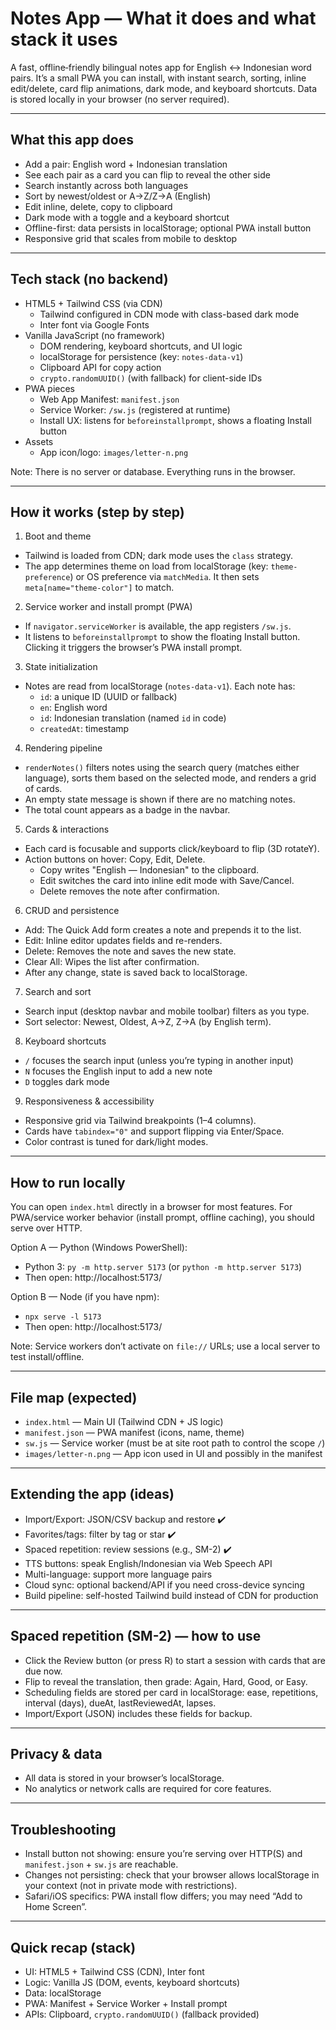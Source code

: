 # Notes App — What it does and what stack it uses

A fast, offline‑friendly bilingual notes app for English ↔ Indonesian word pairs. It’s a small PWA you can install, with instant search, sorting, inline edit/delete, card flip animations, dark mode, and keyboard shortcuts. Data is stored locally in your browser (no server required).

---

## What this app does

- Add a pair: English word + Indonesian translation
- See each pair as a card you can flip to reveal the other side
- Search instantly across both languages
- Sort by newest/oldest or A→Z/Z→A (English)
- Edit inline, delete, copy to clipboard
- Dark mode with a toggle and a keyboard shortcut
- Offline-first: data persists in localStorage; optional PWA install button
- Responsive grid that scales from mobile to desktop

---

## Tech stack (no backend)

- HTML5 + Tailwind CSS (via CDN)
  - Tailwind configured in CDN mode with class-based dark mode
  - Inter font via Google Fonts
- Vanilla JavaScript (no framework)
  - DOM rendering, keyboard shortcuts, and UI logic
  - localStorage for persistence (key: `notes-data-v1`)
  - Clipboard API for copy action
  - `crypto.randomUUID()` (with fallback) for client-side IDs
- PWA pieces
  - Web App Manifest: `manifest.json`
  - Service Worker: `/sw.js` (registered at runtime)
  - Install UX: listens for `beforeinstallprompt`, shows a floating Install button
- Assets
  - App icon/logo: `images/letter-n.png`

Note: There is no server or database. Everything runs in the browser.

---

## How it works (step by step)

1) Boot and theme
- Tailwind is loaded from CDN; dark mode uses the `class` strategy.
- The app determines theme on load from localStorage (key: `theme-preference`) or OS preference via `matchMedia`. It then sets `meta[name="theme-color"]` to match.

2) Service worker and install prompt (PWA)
- If `navigator.serviceWorker` is available, the app registers `/sw.js`.
- It listens to `beforeinstallprompt` to show the floating Install button. Clicking it triggers the browser’s PWA install prompt.

3) State initialization
- Notes are read from localStorage (`notes-data-v1`). Each note has:
  - `id`: a unique ID (UUID or fallback)
  - `en`: English word
  - `id`: Indonesian translation (named `id` in code)
  - `createdAt`: timestamp

4) Rendering pipeline
- `renderNotes()` filters notes using the search query (matches either language), sorts them based on the selected mode, and renders a grid of cards.
- An empty state message is shown if there are no matching notes.
- The total count appears as a badge in the navbar.

5) Cards & interactions
- Each card is focusable and supports click/keyboard to flip (3D rotateY).
- Action buttons on hover: Copy, Edit, Delete.
  - Copy writes "English — Indonesian" to the clipboard.
  - Edit switches the card into inline edit mode with Save/Cancel.
  - Delete removes the note after confirmation.

6) CRUD and persistence
- Add: The Quick Add form creates a note and prepends it to the list.
- Edit: Inline editor updates fields and re-renders.
- Delete: Removes the note and saves the new state.
- Clear All: Wipes the list after confirmation.
- After any change, state is saved back to localStorage.

7) Search and sort
- Search input (desktop navbar and mobile toolbar) filters as you type.
- Sort selector: Newest, Oldest, A→Z, Z→A (by English term).

8) Keyboard shortcuts
- `/` focuses the search input (unless you’re typing in another input)
- `N` focuses the English input to add a new note
- `D` toggles dark mode

9) Responsiveness & accessibility
- Responsive grid via Tailwind breakpoints (1–4 columns).
- Cards have `tabindex="0"` and support flipping via Enter/Space.
- Color contrast is tuned for dark/light modes.

---

## How to run locally

You can open `index.html` directly in a browser for most features. For PWA/service worker behavior (install prompt, offline caching), you should serve over HTTP.

Option A — Python (Windows PowerShell):
- Python 3: `py -m http.server 5173` (or `python -m http.server 5173`)
- Then open: http://localhost:5173/

Option B — Node (if you have npm):
- `npx serve -l 5173`
- Then open: http://localhost:5173/

Note: Service workers don’t activate on `file://` URLs; use a local server to test install/offline.

---

## File map (expected)

- `index.html` — Main UI (Tailwind CDN + JS logic)
- `manifest.json` — PWA manifest (icons, name, theme)
- `sw.js` — Service worker (must be at site root path to control the scope `/`)
- `images/letter-n.png` — App icon used in UI and possibly in the manifest

---

## Extending the app (ideas)

- Import/Export: JSON/CSV backup and restore ✔️
- Favorites/tags: filter by tag or star ✔️
- Spaced repetition: review sessions (e.g., SM-2) ✔️
- TTS buttons: speak English/Indonesian via Web Speech API
- Multi-language: support more language pairs
- Cloud sync: optional backend/API if you need cross-device syncing
- Build pipeline: self-hosted Tailwind build instead of CDN for production

---

## Spaced repetition (SM-2) — how to use

- Click the Review button (or press R) to start a session with cards that are due now.
- Flip to reveal the translation, then grade: Again, Hard, Good, or Easy.
- Scheduling fields are stored per card in localStorage: ease, repetitions, interval (days), dueAt, lastReviewedAt, lapses.
- Import/Export (JSON) includes these fields for backup.

---

## Privacy & data

- All data is stored in your browser’s localStorage.
- No analytics or network calls are required for core features.

---

## Troubleshooting

- Install button not showing: ensure you’re serving over HTTP(S) and `manifest.json` + `sw.js` are reachable.
- Changes not persisting: check that your browser allows localStorage in your context (not in private mode with restrictions).
- Safari/iOS specifics: PWA install flow differs; you may need “Add to Home Screen”.

---

## Quick recap (stack)

- UI: HTML5 + Tailwind CSS (CDN), Inter font
- Logic: Vanilla JS (DOM, events, keyboard shortcuts)
- Data: localStorage
- PWA: Manifest + Service Worker + Install prompt
- APIs: Clipboard, `crypto.randomUUID()` (fallback provided)
